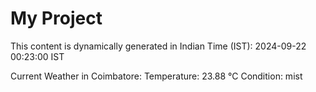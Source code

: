 # My Project

This content is dynamically generated in Indian Time (IST): 2024-09-22 00:23:00 IST


Current Weather in Coimbatore:
Temperature: 23.88 °C
Condition: mist
